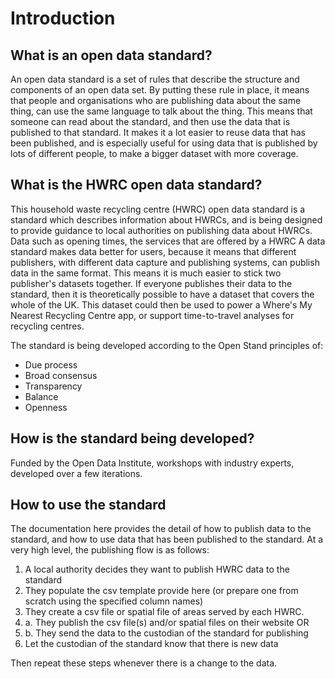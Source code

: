 # Introduction

## What is an open data standard?

An open data standard is a set of rules that describe the structure and components of an open data set. By putting these rule in place, it means that people and organisations who are publishing data about the same thing, can use the same language to talk about the thing. This means that someone can read about the standard, and then use the data that is published to that standard. It makes it a lot easier to reuse data that has been published, and is especially useful for using data that is published by lots of different people, to make a bigger dataset with more coverage.

## What is the HWRC open data standard?

This household waste recycling centre (HWRC) open data standard is a standard which describes information about HWRCs, and is being designed to provide guidance to local authorities on publishing data about HWRCs. Data such as opening times, the services that are offered by a HWRC A data standard makes data better for users, because it means that different publishers, with different data capture and publishing systems, can publish data in the same format. This means it is much easier to stick two publisher's datasets together. If everyone publishes their data to the standard, then it is theoretically possible to have a dataset that covers the whole of the UK. This dataset could then be used to power a Where's My Nearest Recycling Centre app, or support time-to-travel analyses for recycling centres.

The standard is being developed according to the Open Stand principles of:

* Due process
* Broad consensus
* Transparency
* Balance
* Openness

## How is the standard being developed?

Funded by the Open Data Institute, workshops with industry experts, developed over a few iterations.

## How to use the standard

The documentation here provides the detail of how to publish data to the standard, and how to use data that has been published to the standard. At a very high level, the publishing flow is as follows:

1. A local authority decides they want to publish HWRC data to the standard
2. They populate the csv template provide here (or prepare one from scratch using the specified column names)
3. They create a csv file or spatial file of areas served by each HWRC.
4. a. They publish the csv file(s) and/or spatial files on their website OR
4. b. They send the data to the custodian of the standard for publishing
5. Let the custodian of the standard know that there is new data

Then repeat these steps whenever there is a change to the data.